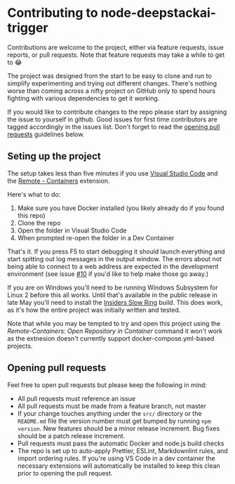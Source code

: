 # Contributing to node-deepstackai-trigger

Contributions are welcome to the project, either via feature requests, issue reports, or pull requests. Note that feature requests may take a while to get to 😂

The project was designed from the start to be easy to clone and run to simplify experimenting and
trying out different changes. There's nothing worse than coming across a nifty project on GitHub
only to spend hours fighting with various dependencies to get it working.

If you would like to contribute changes to the repo please start by assigning the issue to yourself
in github. Good issues for first time contributors are tagged accordingly in the issues list. Don't
forget to read the [opening pull requests](#opening-pull-requests) guidelines below.

## Seting up the project

The setup takes less than five minutes if you use [Visual Studio Code](http://code.visualstudio.com/)
and the [Remote - Containers](https://marketplace.visualstudio.com/items?itemName=ms-vscode-remote.remote-containers) extension.

Here's what to do:

1. Make sure you have Docker installed (you likely already do if you found this repo)
2. Clone the repo
3. Open the folder in Visual Studio Code
4. When prompted re-open the folder in a Dev Container

That's it. If you press F5 to start debugging it should launch everything and start spitting out log
messages in the output window. The errors about not being able to connect to a web address are
expected in the development environment (see issue [#10](https://github.com/danecreekphotography/node-deepstackai-trigger/issues/10)
if you'd like to help make those go away.)

If you are on Windows you'll need to be running Windows Subsystem for Linux 2 before this
all works. Until that's available in the public release in late May you'll need to
install the [Insiders Slow Ring](https://docs.microsoft.com/en-us/windows/wsl/wsl2-index) build. This does work, as it's how the
entire project was initially written and tested.

Note that while you may be tempted to try and open this project using the _Remote-Containers: Open Repository in Container_
command it won't work as the extnesion doesn't currently support docker-compose.yml-based projects.

## Opening pull requests

Feel free to open pull requests but please keep the following in mind:

- All pull requests must reference an issue
- All pull requests must be made from a feature branch, not master
- If your change touches anything under the `src/` directory or the `README.md` file the version number
  must get bumped by running `npm version`. New features should be a minor release increment. Bug fixes
  should be a patch release increment.
- Pull requests must pass the automatic Docker and node.js build checks
- The repo is set up to auto-apply Prettier, ESLint, Markdownlint rules, and import ordering rules. If you're using VS Code
  in a dev container the necessary extensions will automatically be installed to keep this clean prior to opening the pull
  request.

